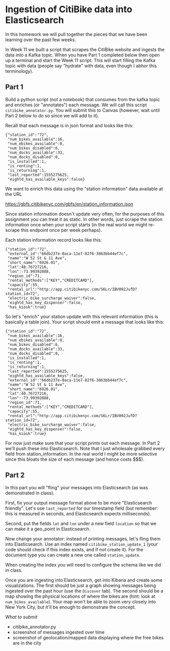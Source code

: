 # Ingestion of CitiBike data into Elasticsearch

In this homework we will pull together the pieces that we have been learning
over the past few weeks.

In Week 11 we built a script that scrapes the CitiBike website and ingests
the data into a Kafka topic.  When you have Part 1 completed below then open up a terminal 
and start the Week 11 script.  This will start filling the Kafka topic with data (people say
"hydrate" with data, even though I abhor this terminology).

## Part 1

Build a python script (not a notebook) that consumes from the kafka topic
and enriches (or "annotates") each message.  We will call this script
`citibike_annotator.py`.  You will submit this to Canvas (however, wait until
Part 2 below to do so since we will add to it).

Recall that each message is in json format and looks like this:
```
{"station_id":"72",
 "num_bikes_available":16,
 "num_ebikes_available":0,
 "num_bikes_disabled":6,
 "num_docks_available":33,
 "num_docks_disabled":0,
 "is_installed":1,
 "is_renting":1,
 "is_returning":1,
 "last_reported":1555275625,
 "eightd_has_available_keys":false}
```

We want to enrich this data using the "station information" data available at the URL

https://gbfs.citibikenyc.com/gbfs/en/station_information.json

Since station information doesn't update very often, for the purposes of this assignment
you can treat it as static.  In other words, just scrape the station information once when
your script starts (in the real world we might re-scrape this endpoint once per week perhaps).

Each station information record looks like this:
```
{"station_id":"72",
 "external_id":"66db237e-0aca-11e7-82f6-3863bb44ef7c",
 "name":"W 52 St & 11 Ave",
 "short_name":"6926.01",
 "lat":40.76727216,
 "lon":-73.99392888,
 "region_id":71,
 "rental_methods":["KEY","CREDITCARD"],
 "capacity":55,
 "rental_url":"http://app.citibikenyc.com/S6Lr/IBV092JufD?station_id=72",
 "electric_bike_surcharge_waiver":false,
 "eightd_has_key_dispenser":false,
 "has_kiosk":true}
```

So let's "enrich" your station update with this relevant information (this is basically a table join).  Your
script should emit a message that looks like this:
```
{"station_id":"72",
 "num_bikes_available":16,
 "num_ebikes_available":0,
 "num_bikes_disabled":6,
 "num_docks_available":33,
 "num_docks_disabled":0,
 "is_installed":1,
 "is_renting":1,
 "is_returning":1,
 "last_reported":1555275625,
 "eightd_has_available_keys":false,
 "external_id":"66db237e-0aca-11e7-82f6-3863bb44ef7c",
 "name":"W 52 St & 11 Ave",
 "short_name":"6926.01",
 "lat":40.76727216,
 "lon":-73.99392888,
 "region_id":71,
 "rental_methods":["KEY","CREDITCARD"],
 "capacity":55,
 "rental_url":"http://app.citibikenyc.com/S6Lr/IBV092JufD?station_id=72",
 "electric_bike_surcharge_waiver":false,
 "eightd_has_key_dispenser":false,
 "has_kiosk":true}
```

For now just make sure that your script *prints* out each message.  In Part 2 we'll push these into Elasticsearch.
Note that I just wholesale grabbed every field from station_information.  In the real world I might be more selective
since this bloats the size of each message (and hence costs $$$).


## Part 2

In this part you will "fling" your messages into Elasticsearch (as was demonstrated in class).

First, fix your output message format above to be more "Elasticsearch friendly".  Let's use
`last_reported` for our timestamp field (but remember: this is measured in seconds, and Elasticsearch
expects milliseconds).

Second, put the fields `lat` and `lon` under a new field `location` so that we can make it a geo_point
in Elasticsearch.

Now change your annotator:  instead of printing messages, let's fling them into Elasticsearch.  Use an
index named `citibike_station_update_1` (your code should check if this index exists, and if not create it).
For the document type you can create a new one called `station_update`.

When creating the index you will need to configure the schema like we did in class.

Once you are ingesting into Elasticsearch, get into Kibana and create some visualizations.  The first should
be just a graph showing messages being ingested over the past hour (use the `Discover` tab).  The second should
be a map showing the physical locations of where the bikes are (hint: look at `num_bikes_available`).  Your map
won't be able to zoom very closely into New York City, but it'll be enough to demonstrate the concept.

*What to submit*

- citibike_annotator.py
- screenshot of messages ingested over time
- screenshot of geolocation/mapped data displaying where the free bikes are in the city
